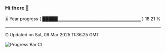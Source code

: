 ### Hi there 👋

⏳ Year progress { █████▁▁▁▁▁▁▁▁▁▁▁▁▁▁▁▁▁▁▁▁▁▁▁▁▁ } 18.21 %

---

⏰ Updated on Sat, 08 Mar 2025 11:36:25 GMT

![Progress Bar CI](https://github.com/IshwaranRudhara/GIT-ACTION/workflows/Progress%20Bar%20CI/badge.svg)
